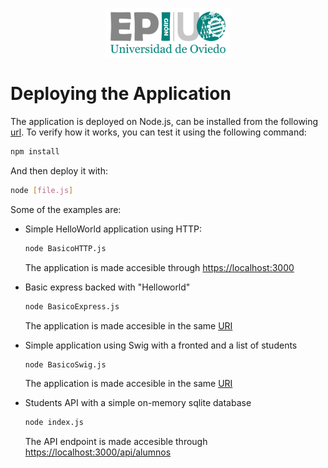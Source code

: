 <p align="center">
  <img src="https://github.com/TEWgijon/README-examples/blob/main/img/logo-epigijon.png" alt="EPI Gijón logo" width="200"/>
</p>

# Deploying the Application

The application is deployed on Node.js, can be installed from the following [url](https://nodejs.org/en/download/prebuilt-installer). 
To verify how it works, you can test it using the following command:

```bash
npm install
```
And then deploy it with:
```bash
node [file.js]
```
Some of the examples are:

- Simple HelloWorld application using HTTP:
  ```bash
  node BasicoHTTP.js
  ```
  The application is made accesible through [https://localhost:3000](https://localhost:3000)

- Basic express backed with "Helloworld"
  ```bash
  node BasicoExpress.js
  ```
  The application is made accesible in the same [URI](https://localhost:3000)

- Simple application using Swig with a fronted and a list of students
  ```bash
  node BasicoSwig.js
  ```
  The application is made accesible in the same [URI](https://localhost:3000)

- Students API with a simple on-memory sqlite database
  ```bash
  node index.js
  ```
  The API endpoint is made accesible through [https://localhost:3000/api/alumnos](https://localhost:3000/api/alumnos)
